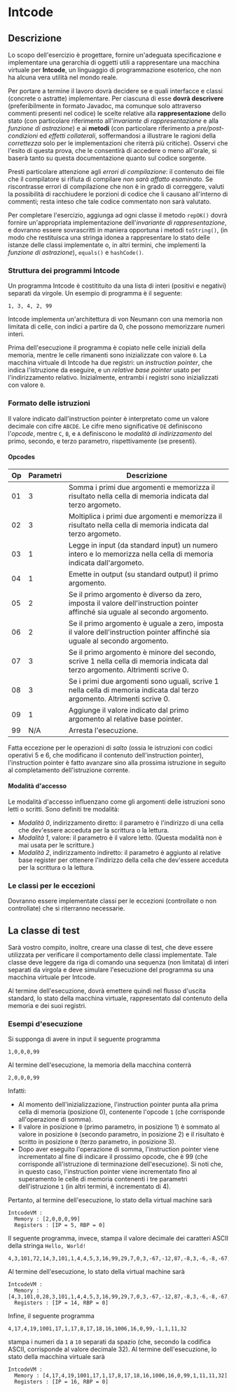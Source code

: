 # Intcode

## Descrizione

Lo scopo dell'esercizio è progettare, fornire un'adeguata specificazione e
implementare una gerarchia di oggetti utili a rappresentare una macchina
virtuale per **Intcode**, un linguaggio di programmazione esoterico, che non ha
alcuna vera utilità nel mondo reale.

Per portare a termine il lavoro dovrà decidere se e quali interfacce e classi
(concrete o astratte) implementare. Per ciascuna di esse **dovrà descrivere**
(preferibilmente in formato Javadoc, ma comunque solo attraverso commenti
presenti nel codice) le scelte relative alla **rappresentazione** dello stato
(con particolare riferimento all'*invariante di rappresentazione* e alla
*funzione di astrazione*) e ai **metodi** (con particolare riferimento a
*pre/post-condizioni* ed *effetti collaterali*, soffermandosi a illustrare le
ragioni della *correttezza* solo per le implementazioni che riterrà più
critiche). Osservi che l'esito di questa prova, che le consentirà di accedere o
meno all'orale, si baserà tanto su questa documentazione quanto sul codice
sorgente.

Presti particolare attenzione agli *errori di compilazione*: il contenuto dei
file che il compilatore si rifiuta di compilare *non sarà affatto esaminato*. Se
riscontrasse errori di compilazione che non è in grado di correggere, valuti la
possibilità di racchiudere le porzioni di codice che li causano all'interno di
commenti; resta inteso che tale codice commentato non sarà valutato.

Per completare l'esercizio, aggiunga ad ogni classe il metodo `repOK()` dovrà
fornire un'appropriata implementazione dell'*invariante di rappresentazione*, e
dovranno essere sovrascritti in maniera opportuna i metodi `toString()`, (in
modo che restituisca una stringa idonea a rappresentare lo stato delle istanze
delle classi implementate o, in altri termini, che implementi la *funzione di
astrazione*), `equals()` e `hashCode()`.

### Struttura dei programmi Intcode

Un programma Intcode è costitituito da una lista di interi (positivi e negativi)
separati da virgole. Un esempio di programma è il seguente:

	1, 3, 4, 2, 99

Intcode implementa un'architettura di von Neumann con una memoria non limitata
di celle, con indici a partire da 0, che possono memorizzare numeri interi.

Prima dell'esecuzione il programma è copiato nelle celle iniziali della memoria,
mentre le celle rimanenti sono inizializzate con valore `0`. La macchina
virtuale di Intcode ha due registri: un *instruction pointer*, che indica
l'istruzione da eseguire, e un *relative base pointer* usato per
l'indirizzamento relativo. Inizialmente, entrambi i registri sono inizializzati
con valore `0`.

### Formato delle istruzioni

Il valore indicato dall'instruction pointer è interpretato come un valore
decimale con cifre `ABCDE`. Le cifre meno significative `DE` definiscono
l'*opcode*, mentre `C`, `B`, e `A` definiscono le *modalità di indirizzamento*
del primo, secondo, e terzo parametro, rispettivamente (se presenti).

#### Opcodes

| Op | Parametri | Descrizione                                                                                                                    |
|----|-----------|--------------------------------------------------------------------------------------------------------------------------------|
| 01 | 3         | Somma i primi due argomenti e memorizza il risultato nella cella di memoria indicata dal terzo argometo.                       |
| 02 | 3         | Moltiplica i primi due argomenti e memorizza il risultato nella cella di memoria indicata dal terzo argometo.                  |
| 03 | 1         | Legge in input (da standard input) un numero intero e lo memorizza nella cella di memoria indicata dall'argometo.              |
| 04 | 1         | Emette in output (su standard output) il primo argomento.                                                                      |
| 05 | 2         | Se il primo argomento è diverso da zero, imposta il valore dell'instruction pointer affinché sia uguale al secondo argomento.  |
| 06 | 2         | Se il primo argomento è uguale a zero, imposta il valore dell'instruction pointer affinché sia uguale al secondo argomento.    |
| 07 | 3         | Se il primo argomento è minore del secondo, scrive 1 nella cella di memoria indicata dal terzo argomento. Altrimenti scrive 0. |
| 08 | 3         | Se i primi due argomenti sono uguali, scrive 1 nella cella di memoria indicata dal terzo argomento. Altrimenti scrive 0.       |
| 09 | 1         | Aggiunge il valore indicato dal primo argomento al relative base pointer.                                                      |
| 99 | N/A       | Arresta l'esecuzione.                                                                                                          |

Fatta eccezione per le operazioni di *salto* (ossia le istruzioni con codici
operativi 5 e 6, che modificano il contenuto dell'instruction pointer),
l'instruction pointer è fatto avanzare sino alla prossima istruzione in seguito
al completamento dell'istruzione corrente.

#### Modalità d'accesso

Le modalità d'accesso influenzano come gli argomenti delle istruzioni sono letti
o scritti. Sono definiti tre modalità:

* *Modalità 0*, indirizzamento diretto: il parametro è l'indirizzo di una cella
  che dev'essere acceduta per la scrittura o la lettura.
* *Modalità 1*, valore: il parametro è il valore letto. (Questa modalità non è
  mai usata per le scritture.)
* *Modalità 2*, indirizzamento indiretto: il parametro è aggiunto al relative
  base register per ottenere l'indirizzo della cella che dev'essere acceduta per
  la scrittura o la lettura.


### Le classi per le eccezioni

Dovranno essere implementate classi per le eccezioni (controllate o non
controllate) che si riterranno necessarie.

## La classe di test

Sarà vostro compito, inoltre, creare una classe di test, che deve essere
utilizzata per verificare il comportamento delle classi implementate. Tale
classe deve leggere da riga di comando una sequenza (non limitata) di interi
separati da virgola e deve simulare l'esecuzione del programma su una macchina
virtuale per Intcode.

Al termine dell'esecuzione, dovrà emettere quindi nel flusso d'uscita standard,
lo stato della macchina virtuale, rappresentato dal contenuto della memoria e
dei suoi registri.

### Esempi d'esecuzione

Si supponga di avere in input il seguente programma

	1,0,0,0,99

Al termine dell'esecuzione,
la memoria della macchina conterrà

	2,0,0,0,99

Infatti:

 * Al momento dell'inizializzazione, l'instruction pointer punta alla prima
   cella di memoria (posizione 0), contenente l'opcode `1` (che corrisponde
   all'operazione di somma).
 * Il valore in posizione `0` (primo parametro, in posizione 1) è sommato al
   valore in posizione `0` (secondo parametro, in posizione 2) e il risultato è
   scritto in posizione `0` (terzo parametro, in posizione 3).
 * Dopo aver eseguito l'operazione di somma, l'instruction pointer viene
   incrementato al fine di indicare il prossimo opcode, che è 99 (che
   corrisponde all'istruzione di terminazione dell'esecuzione). Si noti che, in
   questo caso, l'instruction pointer viene incrementato fino al superamento le
   celle di memoria contenenti i tre parametri dell'istruzione `1` (in altri
   termini, è incrementato di 4).

Pertanto, al termine dell'esecuzione, lo stato della virtual machine sarà

    IntcodeVM :
      Memory : [2,0,0,0,99]
      Registers : [IP = 5, RBP = 0]



Il seguente programma, invece, stampa il valore decimale dei caratteri ASCII
della stringa `Hello, World!`

    4,3,101,72,14,3,101,1,4,4,5,3,16,99,29,7,0,3,-67,-12,87,-8,3,-6,-8,-67,-23,-10

Al termine dell'esecuzione, lo stato della virtual machine sarà

    IntcodeVM :
      Memory : [4,3,101,0,28,3,101,1,4,4,5,3,16,99,29,7,0,3,-67,-12,87,-8,3,-6,-8,-67,-23,-10]
      Registers : [IP = 14, RBP = 0]

Infine, il seguente programma

    4,17,4,19,1001,17,1,17,8,17,18,16,1006,16,0,99,-1,1,11,32

stampa i numeri da `1` a `10` separati da spazio (che, secondo la codifica
ASCII, corrisponde al valore decimale 32). Al termine dell'esecuzione, lo stato
della macchina virtuale sarà

    IntcodeVM :
      Memory : [4,17,4,19,1001,17,1,17,8,17,18,16,1006,16,0,99,1,11,11,32]
      Registers : [IP = 16, RBP = 0]
